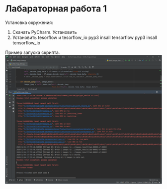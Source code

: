 # Лабараторная работа 1

Установка окружения:
1) Скачать PyCharm. Установить
2) Установить tesorflow и tesorflow_io
  pyp3 insall tensorflow
  pyp3 insall tensorflow_io

Пример запуска скрипта.
![Example of script run](https://github.com/SatsunkevichAlex/nns/blob/main/lab1/Result.png)
